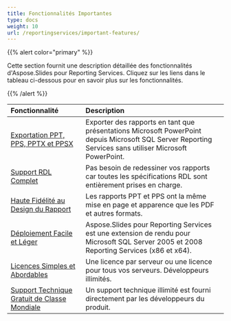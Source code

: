 ```yaml
---
title: Fonctionnalités Importantes
type: docs
weight: 10
url: /reportingservices/important-features/
---
```


{{% alert color="primary" %}} 

Cette section fournit une description détaillée des fonctionnalités d'Aspose.Slides pour Reporting Services. Cliquez sur les liens dans le tableau ci-dessous pour en savoir plus sur les fonctionnalités. 

{{% /alert %}} 

|**Fonctionnalité** |**Description** |
| :- | :- |
|[Exportation PPT, PPS, PPTX et PPSX](/slides/reportingservices/ppt-2c-pps-2c-pptx-and-ppsx-export/)|Exporter des rapports en tant que présentations Microsoft PowerPoint depuis Microsoft SQL Server Reporting Services sans utiliser Microsoft PowerPoint. |
|[Support RDL Complet](/slides/reportingservices/comprehensive-rdl-support/)|Pas besoin de redessiner vos rapports car toutes les spécifications RDL sont entièrement prises en charge. |
|[Haute Fidélité au Design du Rapport](/slides/reportingservices/high-fidelity-to-the-report-design/)|Les rapports PPT et PPS ont la même mise en page et apparence que les PDF et autres formats. |
|[Déploiement Facile et Léger](/slides/reportingservices/easy-and-lightweight-deployment/)|Aspose.Slides pour Reporting Services est une extension de rendu pour Microsoft SQL Server 2005 et 2008 Reporting Services (x86 et x64). |
|[Licences Simples et Abordables](/slides/reportingservices/simple-and-affordable-licensing/)|Une licence par serveur ou une licence pour tous vos serveurs. Développeurs illimités. |
|[Support Technique Gratuit de Classe Mondiale](/slides/reportingservices/world-class-free-technical-support/)|Un support technique illimité est fourni directement par les développeurs du produit. |